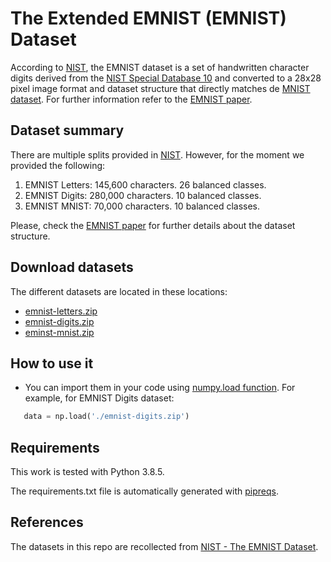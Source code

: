 # The Extended EMNIST (EMNIST) Dataset

According to [NIST](https://www.nist.gov/itl/products-and-services/emnist-dataset), the EMNIST dataset is a set of 
handwritten character digits derived from the [NIST Special Database 10](https://www.nist.gov/srd/nist-special-database-19)
and converted to a 28x28 pixel image format and dataset structure that directly matches de [MNIST dataset](http://yann.lecun.com/exdb/mnist/).
For further information refer to the [EMNIST paper](https://arxiv.org/abs/1702.05373v1).

## Dataset summary

There are multiple splits provided in [NIST](https://www.nist.gov/itl/products-and-services/emnist-dataset). However,
for the moment we provided the following:

1. EMNIST Letters: 145,600 characters. 26 balanced classes.
2. EMNIST Digits: 280,000 characters. 10 balanced classes.
3. EMNIST MNIST: 70,000 characters. 10 balanced classes.

Please, check the [EMNIST paper](https://arxiv.org/abs/1702.05373v1) for further details about the dataset structure.

## Download datasets

The different datasets are located in these locations:

 - [emnist-letters.zip](https://github.com/sherpaai/federated-emnist-dataset/blob/master/datasets/emnist-letters.zip)
 - [emnist-digits.zip](https://github.com/sherpaai/federated-emnist-dataset/blob/master/datasets/emnist-digits.zip)
 - [eminst-mnist.zip](https://github.com/sherpaai/federated-emnist-dataset/blob/master/datasets/emnist-mnist.zip)


## How to use it

 - You can import them in your code using [numpy.load function](https://numpy.org/doc/stable/reference/generated/numpy.load.html).
 For example, for EMNIST Digits dataset:
 
 ```python
    data = np.load('./emnist-digits.zip')
 ```

## Requirements

This work is tested with Python 3.8.5.

The requirements.txt file is automatically generated with [pipreqs](https://github.com/bndr/pipreqs).

## References

The datasets in this repo are recollected from [NIST - The EMNIST Dataset](https://www.nist.gov/itl/products-and-services/emnist-dataset).
